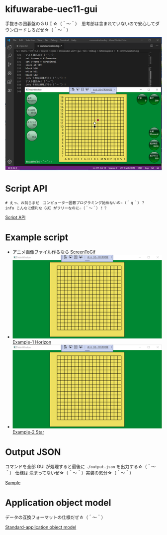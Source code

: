 # kifuwarabe-uec11-gui
手抜きの囲碁盤のＧＵＩ☆（＾～＾）　思考部は含まれていないので安心してダウンロードしろだぜ☆（＾～＾）

![screen-shot-1a2.png](./doc/img/screen-shot-1a3.png)  


# Script API

```
# えっ、お前らまだ　コンピューター囲碁プログラミング始めないの☆（＾ｑ＾）？
info こんなに便利な GUI がフリーなのに☆（＾～＾）！？
```

[Script API](./doc/script-api.md)

# Example script

* アニメ画像ファイル作るなら [ScreenToGif](https://www.screentogif.com/)
* ![Image](./doc/example-script/script-1.png)  [Example-1 Horizon](./doc/example-script/script-1.txt)  
* ![Image](./doc/example-script/script-2.png)  [Example-2 Star](./doc/example-script/script-2.txt)  

# Output JSON

コマンドを全部 GUI が処理すると最後に `./output.json` を出力する☆（＾～＾） 仕様は 決まってないぜ☆（＾～＾）実装の気分☆（＾～＾）

[Sample](./doc/sample/output.json)


# Application object model

データの互換フォーマットの仕様だぜ☆（＾～＾）

[Standard-application object model](./doc/standard-application-object-model.md)

